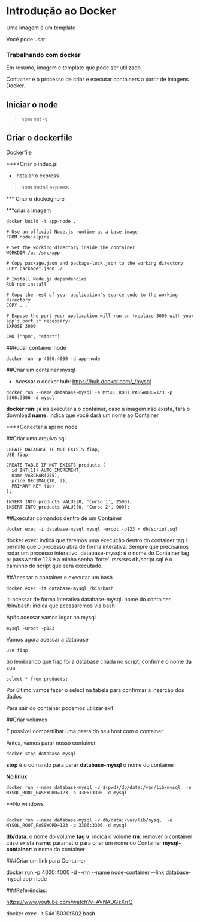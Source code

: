 # Introdução ao Docker 

Uma imagem é um template

Você pode usar 


### Trabalhando com docker

Em resumo, imagem é template que pode ser utilizado. 

Container é o processo de criar e executar containers a partir de imagens Docker. 


## Iniciar o node 

> npm init -y



## Criar o dockerfile 
Dockerfile 



****Criar o index.js
- Instalar o express 
> npm install express



*** Criar o dockeignore 



***criar a imagem

```
docker build -t app-node .
```

```
# Use an official Node.js runtime as a base image
FROM node:alpine

# Set the working directory inside the container
WORKDIR /usr/src/app

# Copy package.json and package-lock.json to the working directory
COPY package*.json ./

# Install Node.js dependencies
RUN npm install

# Copy the rest of your application's source code to the working directory
COPY . .

# Expose the port your application will run on (replace 3000 with your app's port if necessary)
EXPOSE 3000

CMD ["npm", "start"]
```

##Rodar container node 

```
docker run -p 4000:4000 -d app-node
```


##Criar um container mysql 
- Acessar o docker hub: https://hub.docker.com/_/mysql


```
docker run --name database-mysql -e MYSQL_ROOT_PASSWORD=123 -p 3306:3306 -d mysql
```




**docker run:** já ira executar a o container, caso a imagem não exista, fará o download
**name:** indica que você dará um nome ao Container




****Conectar a api no node 






##Criar uma arquivo sql 


```
CREATE DATABASE IF NOT EXISTS fiap;
USE fiap;

CREATE TABLE IF NOT EXISTS products (
  id INT(11) AUTO_INCREMENT,
  name VARCHAR(255),
  price DECIMAL(10, 2),
  PRIMARY KEY (id)
);

INSERT INTO products VALUE(0, 'Curso 1', 2500);
INSERT INTO products VALUE(0, 'Curso 2', 900);
```


##Executar comandos dentro de um Container



```
docker exec -i database-mysql mysql -uroot -p123 < db/script.sql
```


docker exec: indica que faremos uma execução dentro do container
tag i: permite que o processo abra de forma interativa. Sempre que precisamos rodar um processo interativo. 
database-mysql: é o nome do Container
tag p: password e 123 é a minha senha 'forte'. rsrsrsrs
db/script.sql é o caminho do script que será executado. 



##Acessar o container e executar um bash

```
docker exec -it database-mysql /bin/bash
````

it: acessar de forma interativa
database-mysql: nome do container 
/bin/bash: indica que acessaremos via bash 


Após acessar vamos logar no mysql 


```
mysql -uroot -p123 
```

Vamos agora acessar a database 


```
use fiap
```

Só lembrando que fiap foi a database criada no script, confirme o nome da sua. 

```
select * from products; 
```

Por último vamos fazer o select na tabela para confirmar a inserção dos dados

Para sair do container podemos utilizar exit. 



##Criar volumes

É possível compartilhar uma pasta do seu host com o container 


Antes, vamos parar nosso container 

```
docker stop database-mysql
```

**stop** é o comando para parar
**database-mysql** o nome do container 


**No linux**

```
docker run --name database-mysql -v $(pwd)/db/data:/var/lib/mysql  -e MYSQL_ROOT_PASSWORD=123 -p 3306:3306 -d mysql
```

**No windows
```

docker run --name database-mysql -v db/data:/var/lib/mysql  -e MYSQL_ROOT_PASSWORD=123 -p 3306:3306 -d mysql

```



**db/data**: o nome do volume 
**tag v**: indica o volume
**rm**: remover o container caso exista
**name**: parametro para criar um nome do Container
**mysql-container**: o nome do container





###Criar um link para Container

docker run -p 4000:4000 -d --rm --name node-container --link database-mysql app-node







###Referências: 

https://www.youtube.com/watch?v=AVNADGzXrrQ














docker exec -it 54d15030f602 bash




























